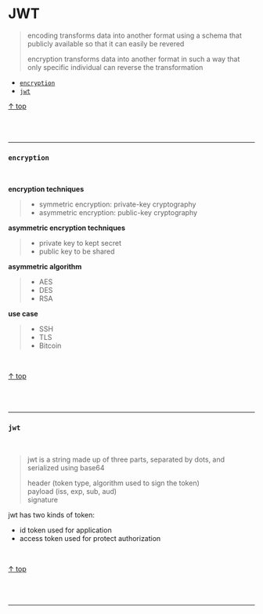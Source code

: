 # JWT

> encoding transforms data into another format using a schema that publicly
> available so that it can easily be revered
>
>encryption transforms data into another format in such a way that only specific individual can reverse the transformation

- [`encryption`](#encryption)
- [`jwt`](#jwt)

[↑ top](#jwt)
<br><br><br><br><hr>

### `encryption`

<br>

**encryption techniques**

> - symmetric encryption: private-key cryptography
> - asymmetric encryption: public-key cryptography

**asymmetric encryption techniques**

> - private key to kept secret
> - public key to be shared

**asymmetric algorithm**

> - AES
> - DES
> - RSA

**use case**

> - SSH
> - TLS
> - Bitcoin

<br>

[↑ top](#jwt)
<br><br><br><br><hr>

### `jwt`

<br>

> jwt is a string made up of three parts, separated by dots, and serialized using base64
>
> header (token type, algorithm used to sign the token) <br>
> payload (iss, exp, sub, aud) <br>
> signature

jwt has two kinds of token:

- id token used for application
- access token used for protect authorization

<br>

[↑ top](#jwt)
<br><br><br><br><hr>
